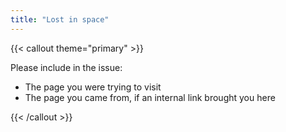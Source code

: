 ```yaml
---
title: "Lost in space"
---
```


{{< callout theme="primary" >}}

Please include in the issue:

* The page you were trying to visit
* The page you came from, if an internal link brought you here

{{< /callout >}}
